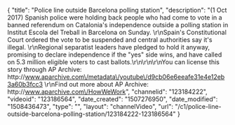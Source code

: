 {
    "title": "Police line outside Barcelona polling station",
    "description": "(1 Oct 2017) Spanish police were holding back people who had come to vote in a banned referendum on Catalonia's independence outside a polling station in Institut Escola del Treball in Barcelona on Sunday. \r\nSpain's Constitutional Court ordered the vote to be suspended and central authorities say it's illegal. \r\nRegional separatist leaders have pledged to hold it anyway, promising to declare independence if the \"yes\" side wins, and have called on 5.3 million eligible voters to cast ballots.\r\n\r\n\r\nYou can license this story through AP Archive: http:\/\/www.aparchive.com\/metadata\/youtube\/d9cb06e6eeafe31e4e12eb3a60b3fcc3 \r\nFind out more about AP Archive: http:\/\/www.aparchive.com\/HowWeWork",
    "channelid": "123184222",
    "videoid": "123186564",
    "date_created": "1507276950",
    "date_modified": "1508436473",
    "type": "",
    "layout": "channelVideo",
    "url": "\/c1\/police-line-outside-barcelona-polling-station\/123184222-123186564"
}